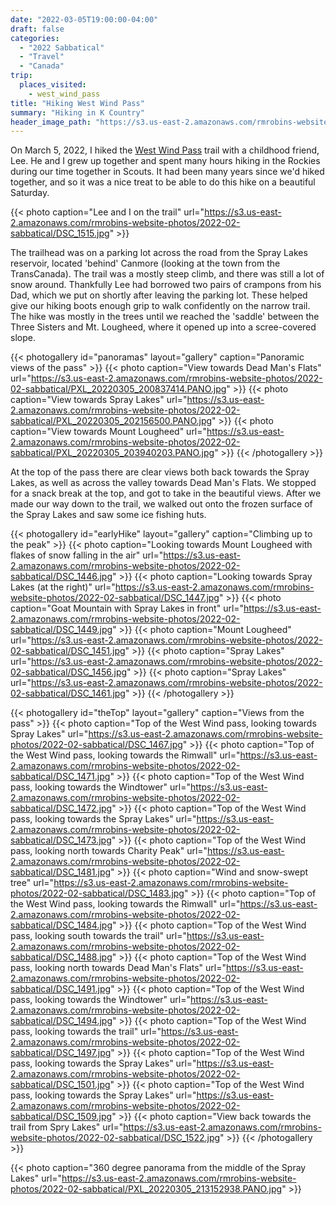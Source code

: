 ```yaml
---
date: "2022-03-05T19:00:00-04:00"
draft: false
categories:
  - "2022 Sabbatical"
  - "Travel"
  - "Canada"
trip:
  places_visited:
    - west_wind_pass
title: "Hiking West Wind Pass"
summary: "Hiking in K Country"
header_image_path: "https://s3.us-east-2.amazonaws.com/rmrobins-website-photos/2022-02-sabbatical/DSC_1501.jpg"
---
```


On March 5, 2022, I hiked the [West Wind Pass](https://www.alltrails.com/trail/canada/alberta/west-wind-pass) trail with a childhood friend, Lee. He and I grew up together and spent many hours hiking in the Rockies during our time together in Scouts. It had been many years since we'd hiked together, and so it was a nice treat to be able to do this hike on a beautiful Saturday.

{{< photo caption="Lee and I on the trail" url="https://s3.us-east-2.amazonaws.com/rmrobins-website-photos/2022-02-sabbatical/DSC_1515.jpg" >}}

The trailhead was on a parking lot across the road from the Spray Lakes reservoir, located 'behind' Canmore (looking at the town from the TransCanada). The trail was a mostly steep climb, and there was still a lot of snow around. Thankfully Lee had borrowed two pairs of crampons from his Dad, which we put on shortly after leaving the parking lot. These helped give our hiking boots enough grip to walk confidently on the narrow trail. The hike was mostly in the trees until we reached the 'saddle' between the Three Sisters and Mt. Lougheed, where it opened up into a scree-covered slope.

{{< photogallery id="panoramas" layout="gallery" caption="Panoramic views of the pass" >}}
{{< photo caption="View towards Dead Man's Flats" url="https://s3.us-east-2.amazonaws.com/rmrobins-website-photos/2022-02-sabbatical/PXL_20220305_200837414.PANO.jpg" >}}
{{< photo caption="View towards Spray Lakes" url="https://s3.us-east-2.amazonaws.com/rmrobins-website-photos/2022-02-sabbatical/PXL_20220305_202156500.PANO.jpg" >}}
{{< photo caption="View towards Mount Lougheed" url="https://s3.us-east-2.amazonaws.com/rmrobins-website-photos/2022-02-sabbatical/PXL_20220305_203940203.PANO.jpg" >}}
{{< /photogallery >}}

At the top of the pass there are clear views both back towards the Spray Lakes, as well as across the valley towards Dead Man's Flats. We stopped for a snack break at the top, and got to take in the beautiful views. After we made our way down to the trail, we walked out onto the frozen surface of the Spray Lakes and saw some ice fishing huts.

{{< photogallery id="earlyHike" layout="gallery" caption="Climbing up to the peak" >}}
{{< photo caption="Looking towards Mount Lougheed with flakes of snow falling in the air" url="https://s3.us-east-2.amazonaws.com/rmrobins-website-photos/2022-02-sabbatical/DSC_1446.jpg" >}}
{{< photo caption="Looking towards Spray Lakes (at the right)" url="https://s3.us-east-2.amazonaws.com/rmrobins-website-photos/2022-02-sabbatical/DSC_1447.jpg" >}}
{{< photo caption="Goat Mountain with Spray Lakes in front" url="https://s3.us-east-2.amazonaws.com/rmrobins-website-photos/2022-02-sabbatical/DSC_1449.jpg" >}}
{{< photo caption="Mount Lougheed" url="https://s3.us-east-2.amazonaws.com/rmrobins-website-photos/2022-02-sabbatical/DSC_1451.jpg" >}}
{{< photo caption="Spray Lakes" url="https://s3.us-east-2.amazonaws.com/rmrobins-website-photos/2022-02-sabbatical/DSC_1456.jpg" >}}
{{< photo caption="Spray Lakes" url="https://s3.us-east-2.amazonaws.com/rmrobins-website-photos/2022-02-sabbatical/DSC_1461.jpg" >}}
{{< /photogallery >}}

{{< photogallery id="theTop" layout="gallery" caption="Views from the pass" >}}
{{< photo caption="Top of the West Wind pass, looking towards Spray Lakes" url="https://s3.us-east-2.amazonaws.com/rmrobins-website-photos/2022-02-sabbatical/DSC_1467.jpg" >}}
{{< photo caption="Top of the West Wind pass, looking towards the Rimwall" url="https://s3.us-east-2.amazonaws.com/rmrobins-website-photos/2022-02-sabbatical/DSC_1471.jpg" >}}
{{< photo caption="Top of the West Wind pass, looking towards the Windtower" url="https://s3.us-east-2.amazonaws.com/rmrobins-website-photos/2022-02-sabbatical/DSC_1472.jpg" >}}
{{< photo caption="Top of the West Wind pass, looking towards the Spray Lakes" url="https://s3.us-east-2.amazonaws.com/rmrobins-website-photos/2022-02-sabbatical/DSC_1473.jpg" >}}
{{< photo caption="Top of the West Wind pass, looking north towards Charity Peak" url="https://s3.us-east-2.amazonaws.com/rmrobins-website-photos/2022-02-sabbatical/DSC_1481.jpg" >}}
{{< photo caption="Wind and snow-swept tree" url="https://s3.us-east-2.amazonaws.com/rmrobins-website-photos/2022-02-sabbatical/DSC_1483.jpg" >}}
{{< photo caption="Top of the West Wind pass, looking towards the Rimwall" url="https://s3.us-east-2.amazonaws.com/rmrobins-website-photos/2022-02-sabbatical/DSC_1484.jpg" >}}
{{< photo caption="Top of the West Wind pass, looking south towards the trail" url="https://s3.us-east-2.amazonaws.com/rmrobins-website-photos/2022-02-sabbatical/DSC_1488.jpg" >}}
{{< photo caption="Top of the West Wind pass, looking north towards Dead Man's Flats" url="https://s3.us-east-2.amazonaws.com/rmrobins-website-photos/2022-02-sabbatical/DSC_1491.jpg" >}}
{{< photo caption="Top of the West Wind pass, looking towards the Windtower" url="https://s3.us-east-2.amazonaws.com/rmrobins-website-photos/2022-02-sabbatical/DSC_1494.jpg" >}}
{{< photo caption="Top of the West Wind pass, looking towards the trail" url="https://s3.us-east-2.amazonaws.com/rmrobins-website-photos/2022-02-sabbatical/DSC_1497.jpg" >}}
{{< photo caption="Top of the West Wind pass, looking towards the Spray Lakes" url="https://s3.us-east-2.amazonaws.com/rmrobins-website-photos/2022-02-sabbatical/DSC_1501.jpg" >}}
{{< photo caption="Top of the West Wind pass, looking towards the Spray Lakes" url="https://s3.us-east-2.amazonaws.com/rmrobins-website-photos/2022-02-sabbatical/DSC_1509.jpg" >}}
{{< photo caption="View back towards the trail from Spry Lakes" url="https://s3.us-east-2.amazonaws.com/rmrobins-website-photos/2022-02-sabbatical/DSC_1522.jpg" >}}
{{< /photogallery >}}

{{< photo caption="360 degree panorama from the middle of the Spray Lakes" url="https://s3.us-east-2.amazonaws.com/rmrobins-website-photos/2022-02-sabbatical/PXL_20220305_213152938.PANO.jpg" >}}
